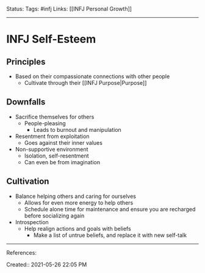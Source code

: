Status:
Tags: #infj
Links: [[INFJ Personal Growth]]
___
# INFJ Self-Esteem
## Principles
- Based on their compassionate connections with other people
	- Cultivate through their [[INFJ Purpose|Purpose]]
## Downfalls
- Sacrifice themselves for others
	- People-pleasing
		- Leads to burnout and manipulation
- Resentment from exploitation
	- Goes against their inner values
- Non-supportive environment
	- Isolation, self-resentment
	- Can even be from imagination
## Cultivation

- Balance helping others and caring for ourselves
	- Allows for even more energy to help others
	- Schedule alone time for maintenance and ensure you are recharged before socializing again
- Introspection
	- Help realign actions and goals with beliefs
		- Make a list of untrue beliefs, and replace it with new self-talk
___
References:

Created:: 2021-05-26 22:05 PM